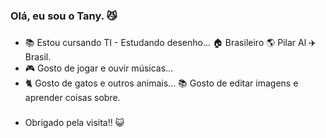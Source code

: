 ### Olá, eu sou o Tany. 😼
###
- 📚 Estou cursando TI - Estudando desenho... 🏠 Brasileiro 🌎 Pilar Al ✈️ Brasil.
- 🎮 Gosto de jogar e ouvir músicas...
- 🐈 Gosto de gatos e outros animais... 📚 Gosto de editar imagens e aprender coisas sobre.
###
- Obrigado pela visita!! 😺

